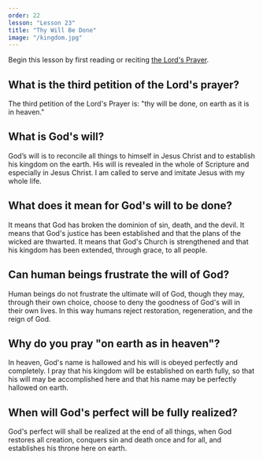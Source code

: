 ```yaml
---
order: 22
lesson: "Lesson 23"
title: "Thy Will Be Done"
image: "/kingdom.jpg"
---
```


Begin this lesson by first reading or reciting [the Lord's Prayer](/lords-prayer).

## What is the third petition of the Lord's prayer?

The third petition of the Lord's Prayer is: "thy will be done, on earth as it is in heaven."

## What is God's will?

God’s will is to reconcile all things to himself in Jesus Christ and to establish his kingdom on the earth. His will is revealed in the whole of Scripture and especially in Jesus Christ. I am called to serve and imitate Jesus with my whole life.

## What does it mean for God's will to be done?

It means that God has broken the dominion of sin, death, and the devil. It means that God's justice has been established and that the plans of the wicked are thwarted. It means that God's Church is strengthened and that his kingdom has been extended, through grace, to all people.

## Can human beings frustrate the will of God?

Human beings do not frustrate the ultimate will of God, though they may, through their own choice, choose to deny the goodness of God's will in their own lives. In this way humans reject restoration, regeneration, and the reign of God.

## Why do you pray "on earth as in heaven"?

In heaven, God's name is hallowed and his will is obeyed perfectly and completely. I pray that his kingdom will be established on earth fully, so that his will may be accomplished here and that his name may be perfectly hallowed on earth.

## When will God's perfect will be fully realized?

God's perfect will shall be realized at the end of all things, when God restores all creation, conquers sin and death once and for all, and establishes his throne here on earth.

